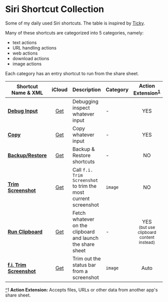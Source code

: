 # Siri Shortcut Collection

Some of my daily used Siri shortcuts.
The table is inspired by [Ticky](https://github.com/ticky/siri-shortcuts/).

Many of these shortcuts are categorized into 5 categories, namely:
  - text actions
  - URL handling actions
  - web actions
  - download actions
  - image actions

Each category has an entry shortcut to run from the share sheet.


| Shortcut<br/> Name & XML | iCloud | Description | Category | Action Extension<sup><a href='#act-ext' name='^act-ext'>1</a></sup> | Widget | Depends On | Source |
| ------------------------ | :----: | ----------- | -------- | :-----------------------------------------------------------------: | :----: | ---------- | ------ |
| [**Debug Input**][dbg] | [Get][dbg-i] | Debugging inspect whatever input | - | YES | NO | - | - |
| [**Copy**][cp] | [Get][cp-i] | Copy whatever input | - | YES | NO | - | - |
| [**Backup/Restore**][bak] | [Get][bak-i] | Backup & Restore shortcuts | - | NO | NO | - | [@brentacPrime][bak-src] |
| [**Trim Screenshot**][trim] | [Get][trim-i] | Call `f.i. Trim Screenshot` to trim the most current screenshot | `image` | NO | YES | <ul><li>[x] f.i. Trim Screenshot</li></ul> | - |
| [**Run Clipboard**][clip] | [Get][clip-i] | Fetch whatever on the clipboard and launch the share sheet | - | YES<br/><sup>(but use clipboard content instead)</sup> | YES | - | - |
| [**f.i. Trim Screenshot**][fi-trim] | [Get][fi-trim-i] | Trim out the status bar from a screenshot | `image` | Auto | NO | - | - |

<a href='#^act-ext'>^</a><a name='act-ext'>1</a> __Action Extension:__ Accepts files, URLs or other data from another app's share sheet.


[bak]: <xml/Backup%3ARestore.shortcut>
[bak-i]: <https://www.icloud.com/shortcuts/ee2fa9e163be4704b061193c444cd124>
[bak-src]: <http://www.brentac.com/blog/2017/3/25/backup-and-restore-your-workflows>
[cp]: <xml/Copy.shortcut>
[cp-i]: <https://www.icloud.com/shortcuts/d12ada588c8c4a428d647f03b3b73277>
[dbg]: <xml/Debug%20Input.shortcut>
[dbg-i]: <https://www.icloud.com/shortcuts/771e4d44f2574d50883e448b96bbba8e>
[trim]: <xml/Trim%20Screenshot.shortcut>
[trim-i]: <https://www.icloud.com/shortcuts/c16437ac859740f3afdb0d197c550667>
[clip]: <xml/Run%20Clipboard.shortcut>
[clip-i]: <https://www.icloud.com/shortcuts/dc005d02c9024647b47d720369b4adcb>
[fi-trim]: <xml/f.i.%20Trim%20Screenshot.shortcut>
[fi-trim-i]: <https://www.icloud.com/shortcuts/5b7b4bdff09745e7b2dcebf57b42c678>
